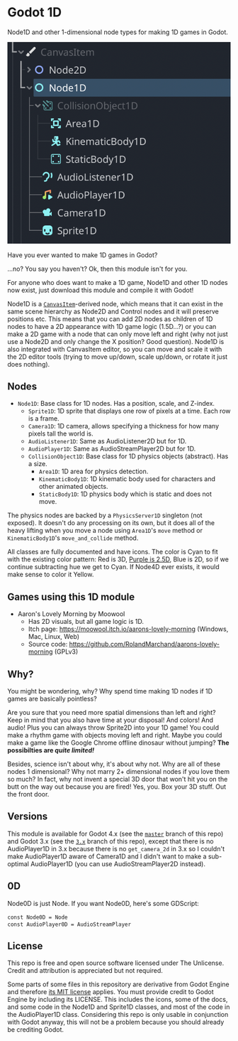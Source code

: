 # Godot 1D

Node1D and other 1-dimensional node types for making 1D games in Godot.

![1D Nodes](screenshots/1d_nodes.png)

Have you ever wanted to make 1D games in Godot?

...no? You say you haven't? Ok, then this module isn't for you.

For anyone who does want to make a 1D game, Node1D and other 1D nodes now
exist, just download this module and compile it with Godot!

Node1D is a
[`CanvasItem`](https://docs.godotengine.org/en/stable/classes/class_canvasitem.html)-derived
node, which means that it can exist in the same scene hierarchy as
Node2D and Control nodes and it will preserve positions etc. This
means that you can add 2D nodes as children of 1D nodes to have a
2D appearance with 1D game logic (1.5D...?) or you can make a 2D game
with a node that can only move left and right (why not just use a
Node2D and only change the X position? Good question). Node1D is also
integrated with CanvasItem editor, so you can move and scale it
with the 2D editor tools (trying to move up/down, scale up/down,
or rotate it just does nothing).

## Nodes

* `Node1D`: Base class for 1D nodes. Has a position, scale, and Z-index.
  * `Sprite1D`: 1D sprite that displays one row of pixels at a time. Each row is a frame.
  * `Camera1D`: 1D camera, allows specifying a thickness for how many pixels tall the world is.
  * `AudioListener1D`: Same as AudioListener2D but for 1D.
  * `AudioPlayer1D`: Same as AudioStreamPlayer2D but for 1D.
  * `CollisionObject1D`: Base class for 1D physics objects (abstract). Has a size.
    * `Area1D`: 1D area for physics detection.
    * `KinematicBody1D`: 1D kinematic body used for characters and other animated objects.
    * `StaticBody1D`: 1D physics body which is static and does not move.

The physics nodes are backed by a `PhysicsServer1D` singleton (not exposed).
It doesn't do any processing on its own, but it does all of the
heavy lifting when you move a node using `Area1D`'s `move`
method or `KinematicBody1D`'s `move_and_collide` method.

All classes are fully documented and have icons. The color is
Cyan to fit with the existing color pattern: Red is 3D,
[Purple is 2.5D](https://github.com/godotengine/godot-demo-projects/tree/master/misc/2.5d),
Blue is 2D, so if we continue subtracting hue we get to Cyan.
If Node4D ever exists, it would make sense to color it Yellow.

## Games using this 1D module

* Aaron's Lovely Morning by Moowool
  - Has 2D visuals, but all game logic is 1D.
  - Itch page: https://moowool.itch.io/aarons-lovely-morning (Windows, Mac, Linux, Web)
  - Source code: https://github.com/RolandMarchand/aarons-lovely-morning (GPLv3)

## Why?

You might be wondering, why? Why spend time making 1D
nodes if 1D games are basically pointless?

Are you sure that you need more spatial dimensions than left and right?
Keep in mind that you also have time at your disposal! And colors! And audio!
Plus you can always throw Sprite2D into your 1D game! You could make a rhythm
game with objects moving left and right. Maybe you could make a game
like the Google Chrome offline dinosaur without jumping?
**The possibilties are *quite limited!***

Besides, science isn't about why, it's about why not. Why are all of
these nodes 1 dimensional? Why not marry 2+ dimensional nodes if you
love them so much? In fact, why not invent a special 3D door that
won't hit you on the butt on the way out because you are fired!
Yes, you. Box your 3D stuff. Out the front door.

## Versions

This module is available for Godot 4.x (see the
[`master`](https://github.com/aaronfranke/godot-1d)
branch of this repo) and Godot 3.x (see the
[`3.x`](https://github.com/aaronfranke/godot-1d/tree/3.x)
branch of this repo), except that there is no AudioPlayer1D in 3.x because
there is no `get_camera_2d` in 3.x so I couldn't make AudioPlayer1D aware
of Camera1D and I didn't want to make a sub-optimal AudioPlayer1D
(you can use AudioStreamPlayer2D instead).

## 0D

Node0D is just Node. If you want Node0D, here's some GDScript:

```
const Node0D = Node
const AudioPlayer0D = AudioStreamPlayer
```

## License

This repo is free and open source software licensed under The Unlicense.
Credit and attribution is appreciated but not required.

Some parts of some files in this repository are derivative from Godot Engine
and therefore [its MIT license](https://godotengine.org/license) applies.
You must provide credit to Godot Engine by including its LICENSE.
This includes the icons, some of the docs, and some code in the Node1D
and Sprite1D classes, and most of the code in the AudioPlayer1D class.
Considering this repo is only usable in conjunction with Godot anyway,
this will not be a problem because you should already be crediting Godot.
